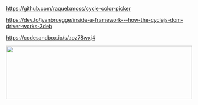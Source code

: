 https://github.com/raquelxmoss/cycle-color-picker

https://dev.to/jvanbruegge/inside-a-framework---how-the-cyclejs-dom-driver-works-3deb

https://codesandbox.io/s/zoz78wxj4

<img src="./architecture.svg" width="100%" height="144">
